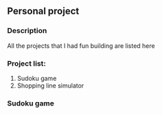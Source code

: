 ## Personal project

### Description
All the projects that I had fun building are listed here

### Project list:
1. Sudoku game
2. Shopping line simulator

### Sudoku game

